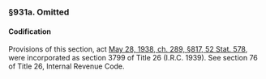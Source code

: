 ### §931a. Omitted ###

#### Codification ####

Provisions of this section, act [May 28, 1938, ch. 289, §817, 52 Stat. 578](/statviewer.htm?volume=52&page=578), were incorporated as section 3799 of Title 26 (I.R.C. 1939). See section 76 of Title 26, Internal Revenue Code.